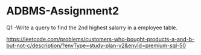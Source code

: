 # ADBMS-Assignment2

Q1 -Write a query to find  the 2nd highest salarry in a employee table.

https://leetcode.com/problems/customers-who-bought-products-a-and-b-but-not-c/description/?envType=study-plan-v2&envId=premium-sql-50
